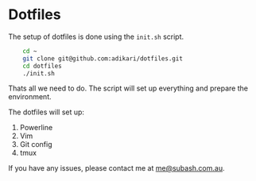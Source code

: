 # Dotfiles

The setup of dotfiles is done using the `init.sh` script.

```sh
    cd ~
    git clone git@github.com:adikari/dotfiles.git
    cd dotfiles
    ./init.sh
```

Thats all we need to do. The script will set up everything and prepare the environment. 

The dotfiles will set up:
1. Powerline
2. Vim
3. Git config
4. tmux

If you have any issues, please contact me at me@subash.com.au.
